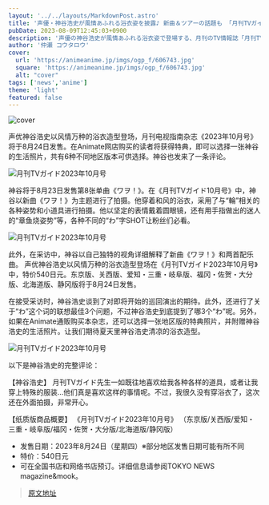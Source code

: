 ```yaml
---
layout: '../../layouts/MarkdownPost.astro'
title: '声優・神谷浩史が風情あふれる浴衣姿を披露♪ 新曲＆ツアーの話題も 「月刊TVガイド10月号」'
pubDate: 2023-08-09T12:45:03+0900
description: '声優の神谷浩史が風情あふれる浴衣姿で登場する、月刊のTV情報誌「月刊TVガイド2023年10月号」が8月24日に発売を迎える。アニメイト通販では購入者特典として、全6種から地区版別の1枚を選べる神谷の生写真もついてくる。神谷からはコメントも到着した。'
author: '仲瀬 コウタロウ'
cover:
  url: 'https://animeanime.jp/imgs/ogp_f/606743.jpg'
  square: 'https://animeanime.jp/imgs/ogp_f/606743.jpg'
  alt: "cover"
tags: ['news','anime']
theme: 'light'
featured: false
---
```


![cover](https://animeanime.jp/imgs/ogp_f/606743.jpg)

声优神谷浩史以风情万种的浴衣造型登场，月刊电视指南杂志《2023年10月号》将于8月24日发售。在Animate网店购买的读者将获得特典，即可以选择一张神谷的生活照片，共有6种不同地区版本可供选择。神谷也发来了一条评论。

![月刊TVガイド2023年10月号](https://animeanime.jp/imgs/zoom/606744.jpg)

神谷将于8月23日发售第8张单曲《ワヲ！》。在《月刊TVガイド10月号》中，神谷以新曲《ワヲ！》为主题进行了拍摄。他穿着和风的浴衣，采用了与“輪”相关的各种姿势和小道具进行拍摄。他以坚定的表情戴着圆眼镜，还有用手指做出的迷人的“章鱼烧姿势”等，各种不同的“わ”字SHOT让粉丝们必看。

![月刊TVガイド2023年10月号](https://animeanime.jp/imgs/zoom/606748.jpg)

此外，在采访中，神谷以自己独特的视角详细解释了新曲《ワヲ！》和两首配乐曲。
声优神谷浩史以风情万种的浴衣造型登场在《月刊TVガイド2023年10月号》中，特价540日元。东京版、关西版、爱知・三重・岐阜版、福冈・佐贺・大分版、北海道版、静冈版将于8月24日发售。

在接受采访时，神谷浩史谈到了对即将开始的巡回演出的期待。此外，还进行了关于“わ”这个词的联想最佳3个问题，不过神谷浩史到底提到了哪3个“わ”呢。另外，如果在Animate通贩购买本杂志，还可以选择一张地区版的特典照片，并附赠神谷浩史的生活照片。让我们期待夏天里神谷浩史清凉的浴衣造型。

![月刊TVガイド2023年10月号](https://animeanime.jp/imgs/zoom/606742.jpg)

以下是神谷浩史的完整评论：

【神谷浩史】
月刊TVガイド先生一如既往地喜欢给我各种各样的道具，或者让我穿上特殊的服装...他们真是喜欢这样的事情呢。不过，我很久没有穿浴衣了，这次还在外面拍摄，非常开心。

【纸质版商品概要】
《月刊TVガイド2023年10月号》
（东京版/关西版/爱知・三重・岐阜版/福冈・佐贺・大分版/北海道版/静冈版）
- 发售日期：2023年8月24日（星期四）※部分地区发售日期可能有所不同
- 特价：540日元
- 可在全国书店和网络书店预订。详细信息请参阅TOKYO NEWS magazine&mook。

>[原文地址](https://animeanime.jp/article/2023/08/09/79179.html)  